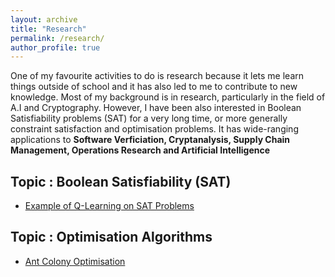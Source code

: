 ```yaml
---
layout: archive
title: "Research"
permalink: /research/
author_profile: true
---
```


One of my favourite activities to do is research because it lets me learn things outside of school and it has also led to me to contribute to new knowledge. Most of my background is in research, particularly in the field of A.I and Cryptography. However, I have been also interested in Boolean Satisfiability problems (SAT) for a very long time, or more generally constraint satisfaction and optimisation problems. It has wide-ranging applications to **Software Verficiation, Cryptanalysis, Supply Chain Management, Operations Research and Artificial Intelligence**

## Topic : Boolean Satisfiability (SAT)
- [Example of Q-Learning on SAT Problems](../research/q-learn-graph-sat) 

## Topic : Optimisation Algorithms
- [Ant Colony Optimisation](../research/aco)

